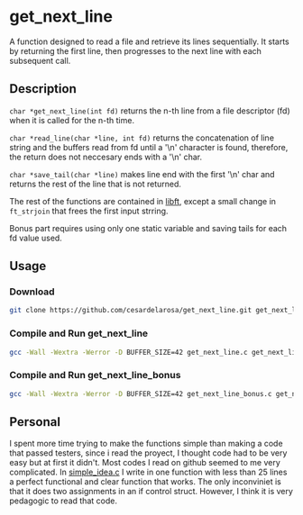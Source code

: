 # get_next_line

A function designed to read a file and retrieve its lines sequentially. It starts by returning the first line, then progresses to the next line with each subsequent call.

## Description

`char *get_next_line(int fd)` returns the n-th line from a file descriptor (fd) when it is called for the n-th time.

`char *read_line(char *line, int fd)` returns the concatenation of line string and the buffers read from fd until a '\n' character is found, therefore, the return does not neccesary ends with a '\n' char.

`char *save_tail(char *line)` makes line end with the first '\n' char and returns the rest of the line that is not returned.

The rest of the functions are contained in [libft](https://www.github.com/cesardelarosa/Libft), except a small change in `ft_strjoin` that frees the first input strring.

Bonus part requires using only one static variable and saving tails for each fd value used.
## Usage

### Download

```bash
git clone https://github.com/cesardelarosa/get_next_line.git get_next_line
```

### Compile and Run get_next_line
```bash
gcc -Wall -Wextra -Werror -D BUFFER_SIZE=42 get_next_line.c get_next_line_utils.c tests/main.c -o gnl && ./gnl tests/a.txt
```

### Compile and Run get_next_line_bonus
```bash
gcc -Wall -Wextra -Werror -D BUFFER_SIZE=42 get_next_line_bonus.c get_next_line_utils_bonus.c tests/main_bonus.c -o gnl_bonus && ./gnl_bonus
```
## Personal

I spent more time trying to make the functions simple than making a code that passed testers, since i read the proyect, I thought code had to be very easy but at first it didn't. Most codes I read on github seemed to me very complicated. In [simple_idea.c](https://github.com/cesardelarosa/get_next_line/blob/master/extra/simple_idea.c) I write in one function with less than 25 lines a perfect functional and clear function that works. The only inconviniet is that it does two assignments in an if control struct. However, I think it is very pedagogic to read that code.
